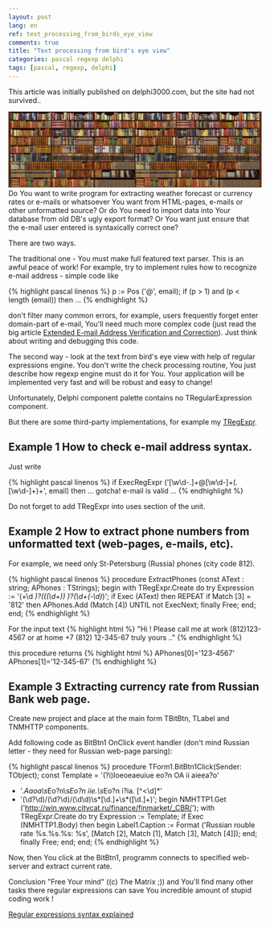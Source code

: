 ```yaml
---
layout: post
lang: en
ref: text_processing_from_birds_eye_view
comments: true
title: "Text processing from bird's eye view"
categories: pascal regexp delphi
tags: [pascal, regexp, delphi]
---
```


This article was initially published on delphi3000.com, but the site had not survived..

![](/images/bookshelves.jpg)
Do You want to write program for extracting weather forecast or currency rates or e-mails or whatsoever You want from HTML-pages, e-mails or other unformatted source? Or do You need to import data into Your database from old DB's ugly export format? Or You want just ensure that the e-mail user entered is syntaxically correct one?

There are two ways.

The traditional one - You must make full featured text parser. This is an awful peace of work!
For example, try to implement rules how to recognize e-mail address - simple code like

{% highlight pascal linenos %}
p := Pos ('@', email);
if (p > 1) and (p < length (email))
  then ...
{% endhighlight %}

don't filter many common errors, for example, users frequently forget enter domain-part
of e-mail, You'll need much more complex code (just read the big article
[Extended E-mail Address Verification and Correction](http://delphi-kb.blogspot.ru/2005/11/extended-e-mail-address-verification.html)).
Just think about writing and debugging this code.

The second way - look at the text from bird's eye view with help of regular expressions engine. You don't write the check processing routine, You just describe how regexp engine must do it for You. Your application will be implemented very fast and will be robust and easy to change!

Unfortunately, Delphi component palette contains no TRegularExpression component.

But there are some third-party implementations, for example my [TRegExpr](http://regexpstudio.com).

## Example 1 How to check e-mail address syntax.
Just write

{% highlight pascal linenos %}
if ExecRegExpr ('[\w\d\-\.]+@[\w\d\-]+(\.[\w\d\-]+)+', email)
    then ... gotcha! e-mail is valid ...
{% endhighlight %}

Do not forget to add TRegExpr into uses section of the unit.

## Example 2 How to extract phone numbers from unformatted text (web-pages, e-mails, etc).
For example, we need only St-Petersburg (Russia) phones (city code 812).

{% highlight pascal linenos %}
procedure ExtractPhones (const AText : string; APhones : TStrings);
begin
  with TRegExpr.Create do try
     Expression := '(\+\d *)?(\((\d+)\) *)?(\d+(-\d*)*)';
     if Exec (AText) then
      REPEAT
        if Match [3] = '812'
         then APhones.Add (Match [4])
      UNTIL not ExecNext;
    finally Free;
   end;
end;
{% endhighlight %}

For the input text
{% highlight html %}
"Hi !
Please call me at work (812)123-4567 or at home +7 (812) 12-345-67
truly yours .."
{% endhighlight %}

this procedure returns
{% highlight html %}
APhones[0]='123-4567'
APhones[1]='12-345-67'
{% endhighlight %}

## Example 3 Extracting currency rate from Russian Bank web page.

Create new project and place at the main form TBitBtn, TLabel and TNMHTTP components.

Add following code as BitBtn1 OnClick event handler (don't mind Russian letter - they need for Russian web-page parsing):

{% highlight pascal linenos %}
procedure TForm1.BitBtn1Click(Sender: TObject);
const
  Template = '(?i)Ioeoeaeuiue eo?n OA ii aieea?o'
   + '.*Aaoa\s*Eo?n\s*Eo?n iie.\s*Eo?n i?ia. [^<\d]*'
   + '(\d?\d)/(\d?\d)/(\d\d)\s*[\d.]+\s*([\d.]+)';
begin
  NMHTTP1.Get ('http://win.www.citycat.ru/finance/finmarket/_CBR/');
  with TRegExpr.Create do try
     Expression := Template;
     if Exec (NMHTTP1.Body) then begin
       Label1.Caption := Format ('Russian rouble rate %s.%s.%s: %s',
         [Match [2], Match [1], Match [3], Match [4]]);
      end;
    finally Free;
   end;
end;
{% endhighlight %}

Now, then You click at the BitBtn1, programm connects to specified web-server and extract current rate.

Conclusion
"Free Your mind" ((c) The Matrix ;)) and You'll find many other tasks there regular expressions can save You incredible amount of stupid coding work !

[Regular expressions syntax explained](http://regexpstudio.com/regexp_syntax/)

